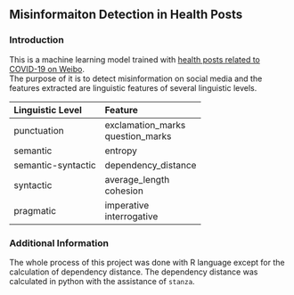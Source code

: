 ## Misinformaiton Detection in Health Posts

### Introduction

This is a machine learning model trained with [health posts related to COVID-19 on Weibo](https://github.com/cyang03/CHECKED).<br>
The purpose of it is to detect misinformation on social media and the features extracted are linguistic features of several linguistic levels.

| Linguistic Level | Feature |
| :--------------- | :------ |
| punctuation | exclamation_marks<br>question_marks |
| semantic | entropy |
| semantic-syntactic | dependency_distance |
| syntactic | average_length<br>cohesion |
| pragmatic | imperative<br>interrogative |

### Additional Information
The whole process of this project was done with R language except for the calculation of dependency distance. The dependency distance was calculated in python with the assistance of <code>stanza</code>.
